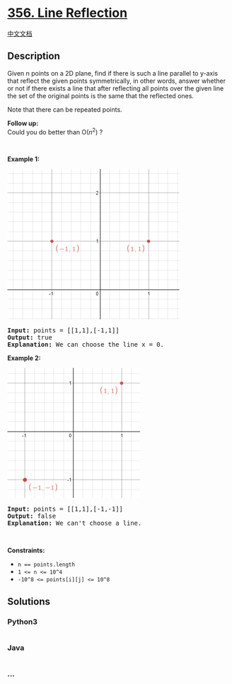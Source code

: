# [356. Line Reflection](https://leetcode.com/problems/line-reflection)

[中文文档](/solution/0300-0399/0356.Line%20Reflection/README.md)

## Description

<p>Given n points on a 2D plane, find if there is such a line parallel to y-axis that reflect the given points symmetrically, in other words, answer whether or not if there exists a line that after reflecting all points over the given line the set of the original points is the same that the reflected ones.</p>

<p>Note that there can be repeated points.</p>

<p><b>Follow up:</b><br />
Could you do better than O(<i>n</i><sup>2</sup>) ?</p>

<p> </p>
<p><strong>Example 1:</strong></p>

![](./images/356_example_1.png)

<pre>
<strong>Input:</strong> points = [[1,1],[-1,1]]
<strong>Output:</strong> true
<strong>Explanation:</strong> We can choose the line x = 0.
</pre>

<p><strong>Example 2:</strong></p>

![](./images/356_example_2.png)

<pre>
<strong>Input:</strong> points = [[1,1],[-1,-1]]
<strong>Output:</strong> false
<strong>Explanation:</strong> We can't choose a line.
</pre>

<p> </p>
<p><strong>Constraints:</strong></p>

<ul>
	<li><code>n == points.length</code></li>
	<li><code>1 <= n <= 10^4</code></li>
	<li><code>-10^8 <= points[i][j] <= 10^8</code></li>
</ul>

## Solutions

<!-- tabs:start -->

### **Python3**

```python

```

### **Java**

```java

```

### **...**

```

```

<!-- tabs:end -->
